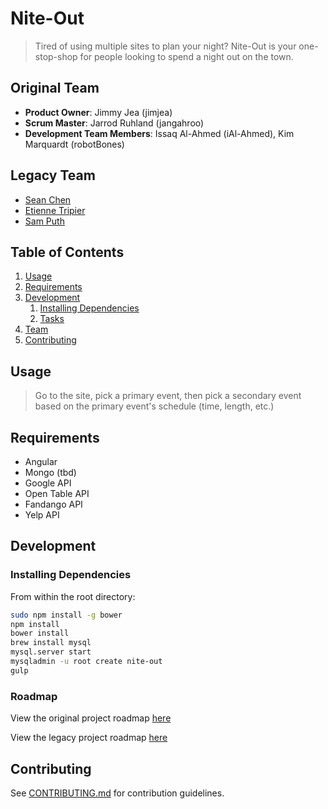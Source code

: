 # Nite-Out

> Tired of using multiple sites to plan your night? Nite-Out is your one-stop-shop for people looking to spend a night out on the town. 

## Original Team

  - __Product Owner__: Jimmy Jea (jimjea)
  - __Scrum Master__: Jarrod Ruhland (jangahroo)
  - __Development Team Members__: Issaq Al-Ahmed (iAl-Ahmed), Kim Marquardt (robotBones)

## Legacy Team

 - [Sean Chen](https://github.com/seanchen1991)
 - [Etienne Tripier](https://github.com/etripier)
 - [Sam Puth](https://github.com/sputh)

## Table of Contents

1. [Usage](#Usage)
1. [Requirements](#requirements)
1. [Development](#development)
    1. [Installing Dependencies](#installing-dependencies)
    1. [Tasks](#tasks)
1. [Team](#team)
1. [Contributing](#contributing)

## Usage

> Go to the site, pick a primary event, then pick a secondary event based on the primary event's schedule (time, length, etc.)

## Requirements

- Angular
- Mongo (tbd)
- Google API
- Open Table API
- Fandango API
- Yelp API

## Development

### Installing Dependencies

From within the root directory:

```sh
sudo npm install -g bower
npm install
bower install
brew install mysql
mysql.server start
mysqladmin -u root create nite-out
gulp
```

### Roadmap

View the original project roadmap [here](https://github.com/NiteOut/nite-out/issues)

View the legacy project roadmap [here](https://github.com/Northern-Moose/nite-out/issues)


## Contributing

See [CONTRIBUTING.md](CONTRIBUTING.md) for contribution guidelines.
